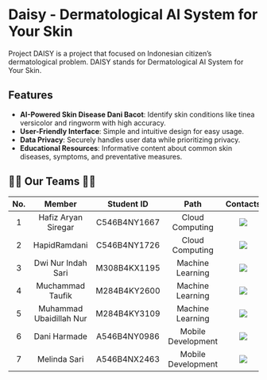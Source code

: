 # Daisy - Dermatological AI System for Your Skin

Project DAISY is a project that focused on Indonesian citizen’s dermatological problem. DAISY stands for Dermatological AI System for Your Skin.

## Features

- **AI-Powered Skin Disease Dani Bacot**: Identify skin conditions like tinea versicolor and ringworm with high accuracy.
- **User-Friendly Interface**: Simple and intuitive design for easy usage.
- **Data Privacy**: Securely handles user data while prioritizing privacy.
- **Educational Resources**: Informative content about common skin diseases, symptoms, and preventative measures.

## 👨‍💻‍ Our Teams 👩‍💻

| No. |         Member          |  Student ID  |        Path        |                                                                                         Contacts                                                                                         |
| :-: | :---------------------: | :----------: | :----------------: | :--------------------------------------------------------------------------------------------------------------------------------------------------------------------------------------: |
|  1  |   Hafiz Aryan Siregar   | C546B4NY1667 |  Cloud Computing   |  <a href="https://www.linkedin.com/in/hafizaryan" target="_blank"><img src="https://img.shields.io/badge/linkedin-%230077B5.svg?style=for-the-badge&logo=linkedin&logoColor=white"></a>  |
|  2  |      HapidRamdani       | C546B4NY1726 |  Cloud Computing   |                            <a href="#"><img src="https://img.shields.io/badge/linkedin-%230077B5.svg?style=for-the-badge&logo=linkedin&logoColor=white"></a>                             |
|  3  |   Dwi Nur Indah Sari    | M308B4KX1195 |  Machine Learning  |                            <a href="#"><img src="https://img.shields.io/badge/linkedin-%230077B5.svg?style=for-the-badge&logo=linkedin&logoColor=white"></a>                             |
|  4  |    Muchammad Taufik     | M284B4KY2600 |  Machine Learning  |                            <a href="#"><img src="https://img.shields.io/badge/linkedin-%230077B5.svg?style=for-the-badge&logo=linkedin&logoColor=white"></a>                             |
|  5  | Muhammad Ubaidillah Nur | M284B4KY3109 |  Machine Learning  |                            <a href="#"><img src="https://img.shields.io/badge/linkedin-%230077B5.svg?style=for-the-badge&logo=linkedin&logoColor=white"></a>                             |
|  6  |      Dani Harmade       | A546B4NY0986 | Mobile Development | <a href="https://www.linkedin.com/in/daniharmade/" target="_blank"><img src="https://img.shields.io/badge/linkedin-%230077B5.svg?style=for-the-badge&logo=linkedin&logoColor=white"></a> |
|  7  |      Melinda Sari       | A546B4NX2463 | Mobile Development |                            <a href="#"><img src="https://img.shields.io/badge/linkedin-%230077B5.svg?style=for-the-badge&logo=linkedin&logoColor=white"></a>                             |
